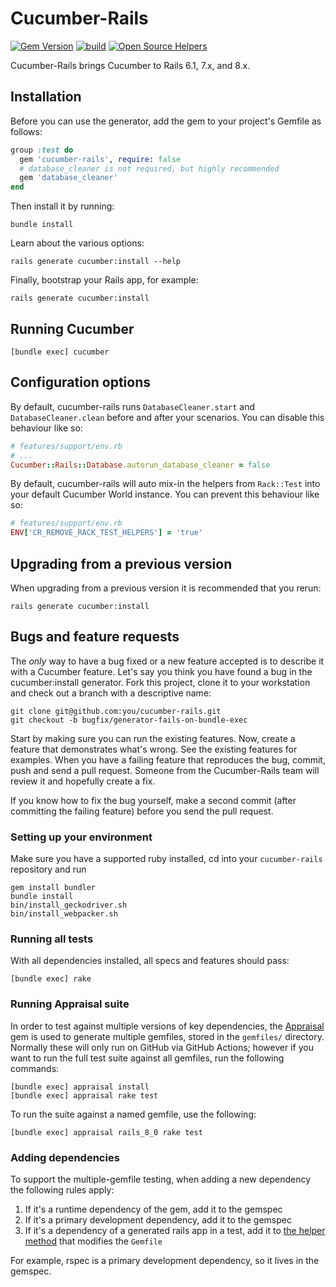 # Cucumber-Rails

[![Gem Version](https://badge.fury.io/rb/cucumber-rails.svg)](http://badge.fury.io/rb/cucumber-rails)
[![build](https://github.com/cucumber/cucumber-rails/actions/workflows/test.yml/badge.svg)](https://github.com/cucumber/cucumber-rails/actions/workflows/test.yml)
[![Open Source Helpers](https://www.codetriage.com/cucumber/cucumber-rails/badges/users.svg)](https://www.codetriage.com/cucumber/cucumber-rails)

Cucumber-Rails brings Cucumber to Rails 6.1, 7.x, and 8.x.

## Installation

Before you can use the generator, add the gem to your project's Gemfile as follows:

```ruby
group :test do
  gem 'cucumber-rails', require: false
  # database_cleaner is not required, but highly recommended
  gem 'database_cleaner'
end
```

Then install it by running:

    bundle install

Learn about the various options:

    rails generate cucumber:install --help

Finally, bootstrap your Rails app, for example:

    rails generate cucumber:install

## Running Cucumber

    [bundle exec] cucumber

## Configuration options

By default, cucumber-rails runs `DatabaseCleaner.start` and `DatabaseCleaner.clean`
before and after your scenarios. You can disable this behaviour like so:

```ruby
# features/support/env.rb
# ...
Cucumber::Rails::Database.autorun_database_cleaner = false
```

By default, cucumber-rails will auto mix-in the helpers from  `Rack::Test` into your default Cucumber World instance.
You can prevent this behaviour like so:
```ruby
# features/support/env.rb
ENV['CR_REMOVE_RACK_TEST_HELPERS'] = 'true'
```

## Upgrading from a previous version

When upgrading from a previous version it is recommended that you rerun:

    rails generate cucumber:install

## Bugs and feature requests

The *only* way to have a bug fixed or a new feature accepted is to describe it with a
Cucumber feature. Let's say you think you have found a bug in the cucumber:install generator.
Fork this project, clone it to your workstation and check out a branch with a descriptive name:

    git clone git@github.com:you/cucumber-rails.git
    git checkout -b bugfix/generator-fails-on-bundle-exec

Start by making sure you can run the existing features. Now, create a feature that demonstrates
what's wrong. See the existing features for examples. When you have a failing feature that
reproduces the bug, commit, push and send a pull request. Someone from the Cucumber-Rails team
will review it and hopefully create a fix.

If you know how to fix the bug yourself, make a second commit (after committing the failing
feature) before you send the pull request.

### Setting up your environment

Make sure you have a supported ruby installed, cd into your `cucumber-rails` repository and run

    gem install bundler
    bundle install
    bin/install_geckodriver.sh
    bin/install_webpacker.sh

### Running all tests

With all dependencies installed, all specs and features should pass:

    [bundle exec] rake

### Running Appraisal suite

In order to test against multiple versions of key dependencies, the [Appraisal](https://github.com/thoughtbot/appraisal)
gem is used to generate multiple gemfiles, stored in the `gemfiles/` directory.
Normally these will only run on GitHub via GitHub Actions; however if you want to run the full test
suite against all gemfiles, run the following commands:

    [bundle exec] appraisal install
    [bundle exec] appraisal rake test

To run the suite against a named gemfile, use the following:

    [bundle exec] appraisal rails_8_0 rake test

### Adding dependencies

To support the multiple-gemfile testing, when adding a new dependency the following rules apply:

1. If it's a runtime dependency of the gem, add it to the gemspec
2. If it's a primary development dependency, add it to the gemspec
3. If it's a dependency of a generated rails app in a test, add it to [the helper method] that modifies the `Gemfile`

For example, rspec is a primary development dependency, so it lives in the gemspec.

[the helper method]: ./features/support/cucumber_rails_gem_helper.rb
